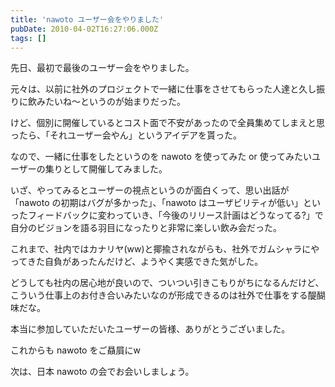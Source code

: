 ```yaml
---
title: 'nawoto ユーザー会をやりました'
pubDate: 2010-04-02T16:27:06.000Z
tags: []
---
```


先日、最初で最後のユーザー会をやりました。

元々は、以前に社外のプロジェクトで一緒に仕事をさせてもらった人達と久し振りに飲みたいね〜というのが始まりだった。

けど、個別に開催しているとコスト面で不安があったので全員集めてしまえと思ったら、「それユーザー会やん」というアイデアを貰った。

なので、一緒に仕事をしたというのを nawoto を使ってみた or 使ってみたいユーザーの集りとして開催してみました。

いざ、やってみるとユーザーの視点というのが面白くって、思い出話が「nawoto の初期はバグが多かった」、「nawoto はユーザビリティが低い」といったフィードバックに変わっていき、「今後のリリース計画はどうなってる?」で自分のビジョンを語る羽目になったりと非常に楽しい飲み会だった。

これまで、社内ではカナリヤ(ww)と揶揄されながらも、社外でガムシャラにやってきた自負があったんだけど、ようやく実感できた気がした。

どうしても社内の居心地が良いので、ついつい引きこもりがちになるんだけど、こういう仕事上のお付き合いみたいなのが形成できるのは社外で仕事をする醍醐味だな。

本当に参加していただいたユーザーの皆様、ありがとうございました。

これからも nawoto をご贔屓にw

次は、日本 nawoto の会でお会いしましょう。
